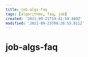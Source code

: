 ```yaml
---
title: job-algs-faq
tags: [algorithms, faq, job]
created: '2021-09-21T19:41:58.469Z'
modified: '2021-09-23T08:26:55.811Z'
---
```


# job-algs-faq  
